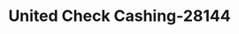 ---
f_zip-code: 18501
f_state-code: PA
title: United Check Cashing-28144
f_phone: 570-344-5605
f_city-only: Scranton
f_address: Corner of N Keyser Scranton
f_location-unique-id: '28144'
slug: united-check-cashing-28144
updated-on: '2024-05-30T13:46:58.046Z'
created-on: '2024-05-30T13:36:59.803Z'
published-on: '2024-05-30T13:54:32.469Z'
f_city-state: cms/city/scranton-pa.md
f_company: cms/company/united-check-cashing.md
f_state: cms/state/pennsylvania.md
layout: '[payday-loan].html'
tags: payday-loan
---